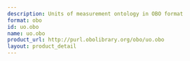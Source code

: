 ```yaml
---
description: Units of measurement ontology in OBO format
format: obo
id: uo.obo
name: uo.obo
product_url: http://purl.obolibrary.org/obo/uo.obo
layout: product_detail
---
```

